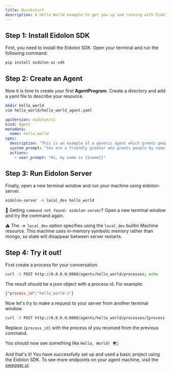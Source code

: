 ```yaml
---
title: Quickstart
description: A Hello World example to get you up and running with Eidolon.
---
```


## Step 1: Install Eidolon SDK

First, you need to install the Eidolon SDK. Open your terminal and run the following command:

```bash
pip install eidolon-ai-sdk
```

## Step 2: Create an Agent

Now it is time to create your first **AgentProgram**. Create a directory and add a yaml file to describe your resource.

```bash
mkdir hello_world
vim hello_world/hello_world_agent.yaml
```

```yaml
apiVersion: eidolon/v1
kind: Agent
metadata:
  name: hello_world
spec:
  description: "This is an example of a generic agent which greets people by name."
  system_prompt: "You are a friendly greeter who greets people by name while using emojis"
  actions:
    - user_prompt: "Hi, my name is {{name}}"
```

## Step 3: Run Eidolon Server

Finally, open a new terminal window and run your machine using eidolon-server.

```bash
eidolon-server -m local_dev hello_world
```
🚨 Getting `command not found: eidolon-server`? Open a new terminal window and try the command again.

⚠️ The `-m local_dev` option specifies using the `local_dev` builtin Machine resource. This machine uses in-memory symbolic memory rather than mongo, so state will disappear between server restarts.

## Step 4: Try it out!

First create a process for your conversation.

```bash
curl -X POST http://0.0.0.0:8080/agents/hello_world/processes; echo
````

The result should be a json object with a process id. For example:

```json
{"process_id":"hello_world-1"}
```

Now let's try to make a request to your server from another terminal window.

```bash
curl -X POST http://0.0.0.0:8080/agents/hello_world/processes/{process_id}/actions/converse -H 'Content-Type: application/json' -d '{"name": "World"}'; echo
```

Replace `{process_id}` with the process id you received from the previous command.

You should now see something like `Hello, World! 🌍👋`


And that's it! You have successfully set up and used a basic project using the Eidolon SDK. To see more endpoints on your agent machine, visit the [swagger ui](http://0.0.0.0:8080/docs).
